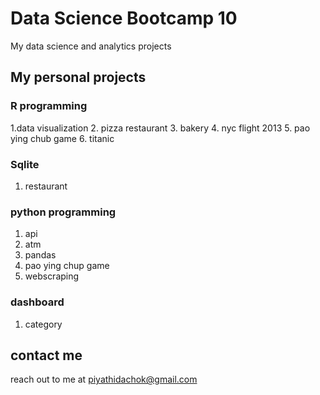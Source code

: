 # Data Science Bootcamp 10
My data science and analytics projects

## My personal projects
### R programming
1.data visualization
2. pizza restaurant
3. bakery
4. nyc flight 2013
5. pao ying chub game
6. titanic

### Sqlite
1. restaurant

### python programming
1. api
2. atm
3. pandas
4.  pao ying chup game
5. webscraping

### dashboard 
1. category

## contact me
reach out to me at piyathidachok@gmail.com
